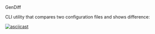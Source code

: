 GenDiff

CLI utility that compares two configuration files and shows difference: 

[![asciicast](https://asciinema.org/a/CYNO4m3BrHVSHzQkd1gLPEEoK.svg)](https://asciinema.org/a/CYNO4m3BrHVSHzQkd1gLPEEoK)
